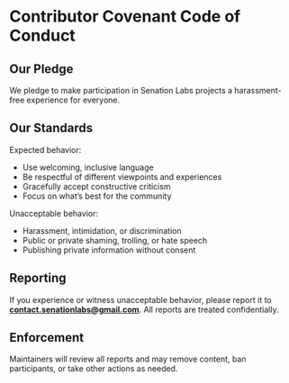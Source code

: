 # Contributor Covenant Code of Conduct

## Our Pledge
We pledge to make participation in Senation Labs projects a harassment-free experience for everyone.

## Our Standards
Expected behavior:
- Use welcoming, inclusive language  
- Be respectful of different viewpoints and experiences  
- Gracefully accept constructive criticism  
- Focus on what’s best for the community  

Unacceptable behavior:
- Harassment, intimidation, or discrimination  
- Public or private shaming, trolling, or hate speech  
- Publishing private information without consent  

## Reporting
If you experience or witness unacceptable behavior, please report it to **contact.senationlabs@gmail.com**. All reports are treated confidentially.

## Enforcement
Maintainers will review all reports and may remove content, ban participants, or take other actions as needed.
